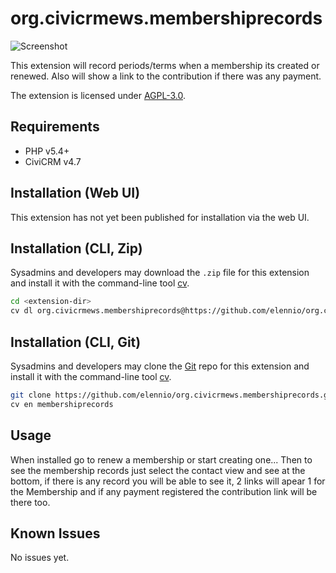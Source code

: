# org.civicrmews.membershiprecords

![Screenshot](/images/screenshot.png)

This extension will record periods/terms when a membership its created or renewed.
Also will show a link to the contribution if there was any payment.

The extension is licensed under [AGPL-3.0](LICENSE.txt).

## Requirements

* PHP v5.4+
* CiviCRM v4.7

## Installation (Web UI)

This extension has not yet been published for installation via the web UI.

## Installation (CLI, Zip)

Sysadmins and developers may download the `.zip` file for this extension and
install it with the command-line tool [cv](https://github.com/civicrm/cv).

```bash
cd <extension-dir>
cv dl org.civicrmews.membershiprecords@https://github.com/elennio/org.civicrmews.membershiprecords/archive/master.zip
```

## Installation (CLI, Git)

Sysadmins and developers may clone the [Git](https://en.wikipedia.org/wiki/Git) repo for this extension and
install it with the command-line tool [cv](https://github.com/civicrm/cv).

```bash
git clone https://github.com/elennio/org.civicrmews.membershiprecords.git
cv en membershiprecords
```

## Usage

When installed go to renew a membership or start creating one...
Then to see the membership records just select the contact view and see at the bottom, if there is any record you will be able to see it, 2 links will apear 1 for the Membership and if any payment registered the contribution link will be there too. 

## Known Issues

No issues yet.
